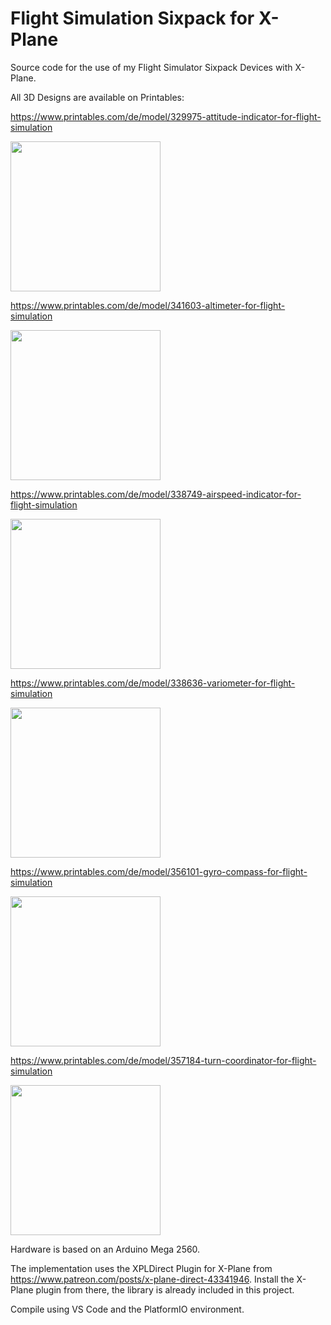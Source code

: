 # Flight Simulation Sixpack for X-Plane

Source code for the use of my Flight Simulator Sixpack Devices with X-Plane.

All 3D Designs are available on Printables:

https://www.printables.com/de/model/329975-attitude-indicator-for-flight-simulation

<img src="https://media.printables.com/media/prints/329975/images/2840085_50e7fa0f-8538-44bb-926f-a8d9b8f6b897/thumbs/cover/640x480/jpg/20221202_201658.webp" width="240"/>

https://www.printables.com/de/model/341603-altimeter-for-flight-simulation

<img src="https://media.printables.com/media/prints/341603/images/2930247_a2bd7d50-75b7-4881-a535-54c5420877d6/thumbs/cover/640x480/png/altitude-indicator.webp" width="240"/>

https://www.printables.com/de/model/338749-airspeed-indicator-for-flight-simulation

<img src="https://media.printables.com/media/prints/338749/images/2895152_7e8286f3-8aad-447d-968b-1769253758c9/thumbs/cover/640x480/png/speed-indicator.webp" width="240"/>

https://www.printables.com/de/model/338636-variometer-for-flight-simulation

<img src="https://media.printables.com/media/prints/338636/images/2894370_575147c5-8f59-43df-9d2b-a04d1a30f9d0/thumbs/cover/640x480/png/variometer.webp" width="240"/>

https://www.printables.com/de/model/356101-gyro-compass-for-flight-simulation

<img src="https://media.printables.com/media/prints/356101/images/3021735_739b0f9d-7e92-49bc-84ad-a8304632d21a/thumbs/cover/640x480/png/gyro.webp" width="240"/>

https://www.printables.com/de/model/357184-turn-coordinator-for-flight-simulation

<img src="https://media.printables.com/media/prints/357184/images/3027156_62ead179-77d7-455e-a7d5-53b040a9e8b3/thumbs/cover/640x480/png/turn_coordinator_2023-jan-02_10-01-09pm-000_customizedview24757933051.webp" width="240"/>

Hardware is based on an Arduino Mega 2560. 

The implementation uses the XPLDirect Plugin for X-Plane from https://www.patreon.com/posts/x-plane-direct-43341946. Install the X-Plane plugin from there, the library is already included in this project.

Compile using VS Code and the PlatformIO environment.
